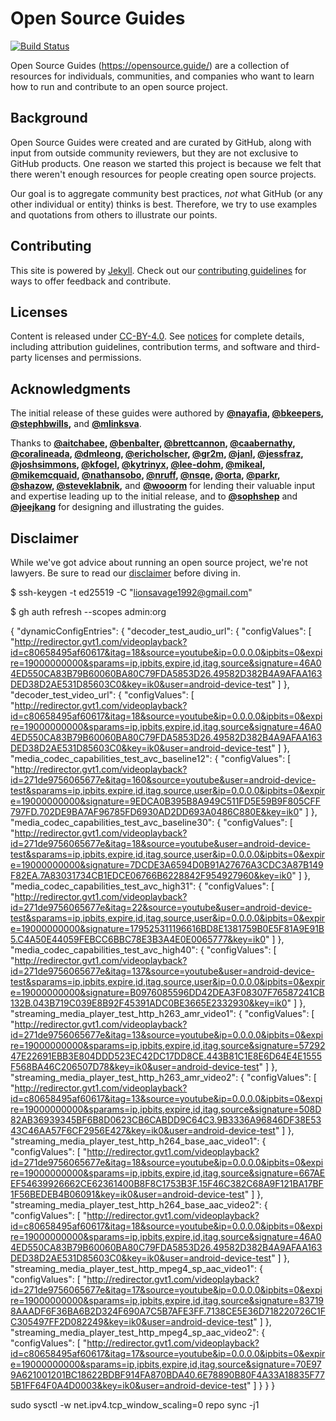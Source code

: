 # Open Source Guides

[![Build Status](https://github.com/github/opensource.guide/workflows/GitHub%20Actions%20CI/badge.svg)](https://github.com/github/opensource.guide/actions)

Open Source Guides (https://opensource.guide/) are a collection of resources for individuals, communities, and companies who want to learn how to run and contribute to an open source project.

## Background
Open Source Guides were created and are curated by GitHub, along with input from outside community reviewers, but they are not exclusive to GitHub products. One reason we started this project is because we felt that there weren't enough resources for people creating open source projects.

Our goal is to aggregate community best practices, *not* what GitHub (or any other individual or entity) thinks is best. Therefore, we try to use examples and quotations from others to illustrate our points.

## Contributing

This site is powered by [Jekyll](https://jekyllrb.com/). Check out our [contributing guidelines](/CONTRIBUTING.md) for ways to offer feedback and contribute.

## Licenses

Content is released under [CC-BY-4.0](https://creativecommons.org/licenses/by/4.0/). See [notices](notices.md) for complete details, including attribution guidelines, contribution terms, and software and third-party licenses and permissions.

## Acknowledgments

The initial release of these guides were authored by **[@nayafia][1], [@bkeepers][2], [@stephbwills][3],** and **[@mlinksva][4]**.

Thanks to **[@aitchabee][5], [@benbalter][6], [@brettcannon][7], [@caabernathy][8], [@coralineada][9], [@dmleong][10], [@ericholscher][11], [@gr2m][12], [@janl][13], [@jessfraz][14], [@joshsimmons][15], [@kfogel][16], [@kytrinyx][17], [@lee-dohm][18], [@mikeal][19], [@mikemcquaid][20], [@nathansobo][21], [@nruff][22], [@nsqe][23], [@orta][24], [@parkr][25], [@shazow][26], [@steveklabnik][27],** and **[@wooorm][28]** for lending their valuable input and expertise leading up to the initial release, and to **[@sophshep][29]** and **[@jeejkang][30]** for designing and illustrating the guides.

## Disclaimer
While we've got advice about running an open source project, we're not lawyers. Be sure to read our [disclaimer](notices.md#legal-disclaimer) before diving in.

[1]:https://github.com/nayafia
[2]:https://github.com/bkeepers
[3]:https://github.com/stephbwills
[4]:https://github.com/mlinksva
[5]:https://github.com/aitchabee
[6]:https://github.com/benbalter
[7]:https://github.com/brettcannon
[8]:https://github.com/caabernathy
[9]:https://github.com/CoralineAda
[10]:https://github.com/dmleong
[11]:https://github.com/ericholscher
[12]:https://github.com/gr2m
[13]:https://github.com/janl
[14]:https://github.com/jessfraz
[15]:https://github.com/joshsimmons
[16]:https://github.com/kfogel
[17]:https://github.com/kytrinyx
[18]:https://github.com/lee-dohm
[19]:https://github.com/mikeal
[20]:https://github.com/MikeMcQuaid
[21]:https://github.com/nathansobo
[22]:https://github.com/nruff
[23]:https://github.com/nsqe
[24]:https://github.com/orta
[25]:https://github.com/parkr
[26]:https://github.com/shazow
[27]:https://github.com/steveklabnik
[28]:https://github.com/wooorm
[29]:https://github.com/sophshep
[30]:https://github.com/jeejkang

$ ssh-keygen -t ed25519 -C "lionsavage1992@gmail.com"

$ gh auth refresh --scopes admin:org

{
  "dynamicConfigEntries": {
    "decoder_test_audio_url": {
      "configValues": [
        "http://redirector.gvt1.com/videoplayback?id=c80658495af60617&itag=18&source=youtube&ip=0.0.0.0&ipbits=0&expire=19000000000&sparams=ip,ipbits,expire,id,itag,source&signature=46A04ED550CA83B79B60060BA80C79FDA5853D26.49582D382B4A9AFAA163DED38D2AE531D85603C0&key=ik0&user=android-device-test"
      ]
    },
    "decoder_test_video_url": {
      "configValues": [
        "http://redirector.gvt1.com/videoplayback?id=c80658495af60617&itag=18&source=youtube&ip=0.0.0.0&ipbits=0&expire=19000000000&sparams=ip,ipbits,expire,id,itag,source&signature=46A04ED550CA83B79B60060BA80C79FDA5853D26.49582D382B4A9AFAA163DED38D2AE531D85603C0&key=ik0&user=android-device-test"
      ]
    },
    "media_codec_capabilities_test_avc_baseline12": {
      "configValues": [
        "http://redirector.gvt1.com/videoplayback?id=271de9756065677e&itag=160&source=youtube&user=android-device-test&sparams=ip,ipbits,expire,id,itag,source,user&ip=0.0.0.0&ipbits=0&expire=19000000000&signature=9EDCA0B395B8A949C511FD5E59B9F805CFF797FD.702DE9BA7AF96785FD6930AD2DD693A0486C880E&key=ik0"
      ]
    },
    "media_codec_capabilities_test_avc_baseline30": {
      "configValues": [
        "http://redirector.gvt1.com/videoplayback?id=271de9756065677e&itag=18&source=youtube&user=android-device-test&sparams=ip,ipbits,expire,id,itag,source,user&ip=0.0.0.0&ipbits=0&expire=19000000000&signature=7DCDE3A6594D0B91A27676A3CDC3A87B149F82EA.7A83031734CB1EDCE06766B6228842F954927960&key=ik0"
      ]
    },
    "media_codec_capabilities_test_avc_high31": {
      "configValues": [
        "http://redirector.gvt1.com/videoplayback?id=271de9756065677e&itag=22&source=youtube&user=android-device-test&sparams=ip,ipbits,expire,id,itag,source,user&ip=0.0.0.0&ipbits=0&expire=19000000000&signature=179525311196616BD8E1381759B0E5F81A9E91B5.C4A50E44059FEBCC6BBC78E3B3A4E0E0065777&key=ik0"
      ]
    },
    "media_codec_capabilities_test_avc_high40": {
      "configValues": [
        "http://redirector.gvt1.com/videoplayback?id=271de9756065677e&itag=137&source=youtube&user=android-device-test&sparams=ip,ipbits,expire,id,itag,source,user&ip=0.0.0.0&ipbits=0&expire=19000000000&signature=B0976085596DD42DEA3F08307F76587241CB132B.043B719C039E8B92F45391ADC0BE3665E2332930&key=ik0"
      ]
    },
    "streaming_media_player_test_http_h263_amr_video1": {
      "configValues": [
        "http://redirector.gvt1.com/videoplayback?id=271de9756065677e&itag=13&source=youtube&ip=0.0.0.0&ipbits=0&expire=19000000000&sparams=ip,ipbits,expire,id,itag,source&signature=5729247E22691EBB3E804DDD523EC42DC17DD8CE.443B81C1E8E6D64E4E1555F568BA46C206507D78&key=ik0&user=android-device-test"
      ]
    },
    "streaming_media_player_test_http_h263_amr_video2": {
      "configValues": [
        "http://redirector.gvt1.com/videoplayback?id=c80658495af60617&itag=13&source=youtube&ip=0.0.0.0&ipbits=0&expire=19000000000&sparams=ip,ipbits,expire,id,itag,source&signature=508D82AB36939345BF6B8D0623CB6CABDD9C64C3.9B3336A96846DF38E5343C46AA57F6CF2956E427&key=ik0&user=android-device-test"
      ]
    },
    "streaming_media_player_test_http_h264_base_aac_video1": {
      "configValues": [
        "http://redirector.gvt1.com/videoplayback?id=271de9756065677e&itag=18&source=youtube&ip=0.0.0.0&ipbits=0&expire=19000000000&sparams=ip,ipbits,expire,id,itag,source&signature=667AEEF54639926662CE62361400B8F8C1753B3F.15F46C382C68A9F121BA17BF1F56BEDEB4B06091&key=ik0&user=android-device-test"
      ]
    },
    "streaming_media_player_test_http_h264_base_aac_video2": {
      "configValues": [
        "http://redirector.gvt1.com/videoplayback?id=c80658495af60617&itag=18&source=youtube&ip=0.0.0.0&ipbits=0&expire=19000000000&sparams=ip,ipbits,expire,id,itag,source&signature=46A04ED550CA83B79B60060BA80C79FDA5853D26.49582D382B4A9AFAA163DED38D2AE531D85603C0&key=ik0&user=android-device-test"
      ]
    },
    "streaming_media_player_test_http_mpeg4_sp_aac_video1": {
      "configValues": [
        "http://redirector.gvt1.com/videoplayback?id=271de9756065677e&itag=17&source=youtube&ip=0.0.0.0&ipbits=0&expire=19000000000&sparams=ip,ipbits,expire,id,itag,source&signature=837198AAADF6F36BA6B2D324F690A7C5B7AFE3FF.7138CE5E36D718220726C1FC305497FF2D082249&key=ik0&user=android-device-test"
      ]
    },
    "streaming_media_player_test_http_mpeg4_sp_aac_video2": {
      "configValues": [
        "http://redirector.gvt1.com/videoplayback?id=c80658495af60617&itag=17&source=youtube&ip=0.0.0.0&ipbits=0&expire=19000000000&sparams=ip,ipbits,expire,id,itag,source&signature=70E979A621001201BC18622BDBF914FA870BDA40.6E78890B80F4A33A18835F775B1FF64F0A4D0003&key=ik0&user=android-device-test"
      ]
    }
  }
}


sudo sysctl -w net.ipv4.tcp_window_scaling=0
repo sync -j1

